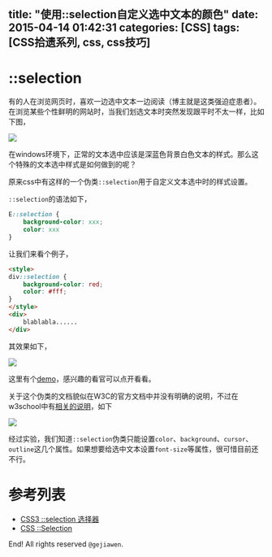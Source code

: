 title: "使用::selection自定义选中文本的颜色"
date: 2015-04-14 01:42:31
categories: [CSS]
tags: [CSS拾遗系列, css, css技巧]
---

# ::selection

有的人在浏览网页时，喜欢一边选中文本一边阅读（博主就是这类强迫症患者）。在浏览某些个性鲜明的网站时，当我们划选文本时突然发现跟平时不太一样，比如下图，

![](http://7xkwt1.com1.z0.glb.clouddn.com/使用-selection自定义选中文本的颜色-001.png)

在windows环境下，正常的文本选中应该是深蓝色背景白色文本的样式。那么这个特殊的文本选中样式是如何做到的呢？

原来css中有这样的一个伪类`::selection`用于自定义文本选中时的样式设置。

`::selection`的语法如下，

```css
E::selection {
    background-color: xxx;
    color: xxx
}
```

让我们来看个例子，

```html
<style>
div::selection {
    background-color: red;
    color: #fff;
}
</style>
<div>
    blablabla......
</div>
```

其效果如下，

![](http://7xkwt1.com1.z0.glb.clouddn.com/使用-selection自定义选中文本的颜色-002.png)

这里有个[demo](http://runjs.cn/detail/yo70adwk)，感兴趣的看官可以点开看看。

关于这个伪类的文档貌似在W3C的官方文档中并没有明确的说明，不过在w3school中有[相关的说明](http://www.w3school.com.cn/cssref/selector_selection.asp)，如下

![](http://7xkwt1.com1.z0.glb.clouddn.com/使用-selection自定义选中文本的颜色-003.png)

经过实验，我们知道`::selection`伪类只能设置`color`、`background`、`cursor`、`outline`这几个属性。如果想要给选中文本设置`font-size`等属性，很可惜目前还不行。

# 参考列表

- [CSS3 ::selection 选择器](http://www.w3school.com.cn/cssref/selector_selection.asp)
- [CSS ::Selection](http://www.w3cplus.com/content/css-selection)



End! All rights reserved `@gejiawen`.


